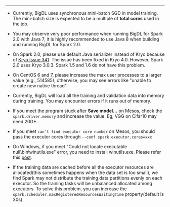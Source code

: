 

---
* Currently, BigDL uses synchronous mini-batch SGD in model training. The mini-batch size is
expected to be a multiple of **total cores** used in the job.

* You may observe very poor performance when running BigDL for Spark 2.0 with Java 7; it is highly
recommended to use Java 8 when building and running BigDL for Spark 2.0.

* On Spark 2.0, please use default Java serializer instead of Kryo because of
[Kryo Issue 341](https://github.com/EsotericSoftware/kryo/issues/341). The issue has been fixed in
Kryo 4.0. However, Spark 2.0 uses Kryo 3.0.3. Spark 1.5 and 1.6 do not have this problem.

* On CentOS 6 and 7, please increase the max user processes to a larger value (e.g., 514585);
otherwise, you may see errors like "unable to create new native thread".

* Currently, BigDL will load all the training and validation data into memory during training.
You may encounter errors if it runs out of memory.

* If you meet the program stuck after **Save model...** on Mesos, check the `spark.driver.memory`
and increase the value. Eg, VGG on Cifar10 may need 20G+.

* If you meet `can't find executor core number` on Mesos, you should pass the executor cores
through `--conf spark.executor.cores=xxx`

* On Windows, if you meet "Could not locate executable null\bin\winutils.exe" error, you need to
install winutils.exe. Please refer this
[post](https://stackoverflow.com/questions/35652665/java-io-ioexception-could-not-locate-executable-null-bin-winutils-exe-in-the-ha).

* If the training data are cached before all the executor resources are allocated(this sometimes
happens when the data set is too small), we find Spark may not distribute the training data
partitions evenly on each executor. So the training tasks will be unbalanced allocated among
executors. To solve this problem, you can increase the
`spark.scheduler.maxRegisteredResourcesWaitingTime` property(default is 30s).